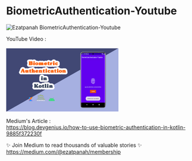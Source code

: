 # BiometricAuthentication-Youtube
<img alt="Ezatpanah BiometricAuthentication-Youtube" src="https://emojipedia-us.s3.amazonaws.com/content/2020/04/05/yt.png" width="3%"></a>

YouTube Video :
<br>  
<a href="https://youtu.be/1VrqUFlW1yA" target="_blank"><img alt="Ezatpanah BiometricAuthentication-Youtube" src="BiometricAuthentication.jpg" width="60%"></a>
<br>

Medium's Article :
<br>
https://blog.devgenius.io/how-to-use-biometric-authentication-in-kotlin-9885f372230f

✨ Join Medium to read thousands of valuable stories ✨
<br>
https://medium.com/@ezatpanah/membership

